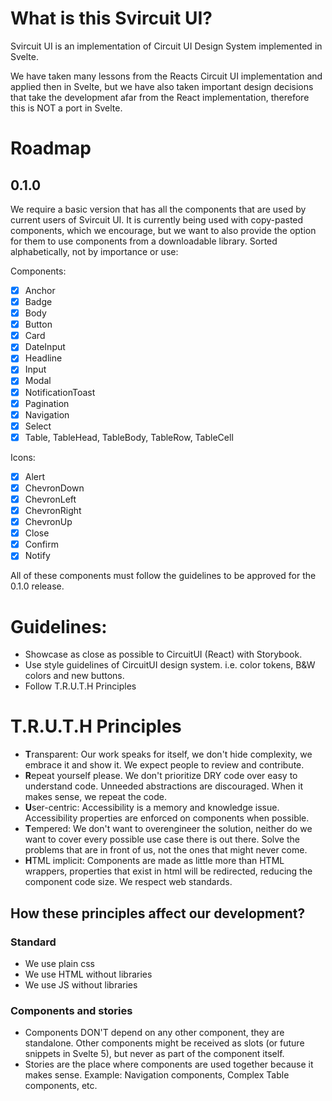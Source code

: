 # What is this Svircuit UI?

Svircuit UI is an implementation of Circuit UI Design System implemented in Svelte.

We have taken many lessons from the Reacts Circuit UI implementation and applied then in Svelte, but we have also taken
important design decisions that take the development afar from the React implementation, therefore this is NOT a
port in Svelte.

# Roadmap

## 0.1.0

We require a basic version that has all the components that are used by current users of Svircuit UI.
It is currently being used with copy-pasted components, which we encourage, but we want to also provide the option
for them to use components from a downloadable library. Sorted alphabetically, not by importance or use:

Components:

- [x] Anchor
- [x] Badge
- [x] Body
- [x] Button
- [x] Card
- [x] DateInput
- [x] Headline
- [x] Input
- [x] Modal
- [x] NotificationToast
- [x] Pagination
- [x] Navigation
- [x] Select
- [x] Table, TableHead, TableBody, TableRow, TableCell

Icons:

- [x] Alert
- [x] ChevronDown
- [x] ChevronLeft
- [x] ChevronRight
- [x] ChevronUp
- [x] Close
- [x] Confirm
- [x] Notify

All of these components must follow the guidelines to be approved for the 0.1.0 release.

# Guidelines:

- Showcase as close as possible to CircuitUI (React) with Storybook.
- Use style guidelines of CircuitUI design system. i.e. color tokens, B&W colors and new buttons.
- Follow T.R.U.T.H Principles

# T.R.U.T.H Principles

- **T**ransparent: Our work speaks for itself, we don't hide complexity, we embrace it and show it. We expect people to review and contribute.
- **R**epeat yourself please. We don't prioritize DRY code over easy to understand code. Unneeded abstractions are discouraged. When it makes sense, we repeat the code.
- **U**ser-centric: Accessibility is a memory and knowledge issue. Accessibility properties are enforced on components when possible.
- **T**empered: We don't want to overengineer the solution, neither do we want to cover every possible use case there is out there. Solve the problems that are in front of us, not the ones that might never come.
- **H**TML implicit: Components are made as little more than HTML wrappers, properties that exist in html will be redirected, reducing the component code size. We respect web standards.

## How these principles affect our development?

### Standard

- We use plain css
- We use HTML without libraries
- We use JS without libraries

### Components and stories

- Components DON'T depend on any other component, they are standalone. Other components might be received as slots (or future snippets in Svelte 5), but never as part of the component itself.
- Stories are the place where components are used together because it makes sense. Example: Navigation components, Complex Table components, etc.
